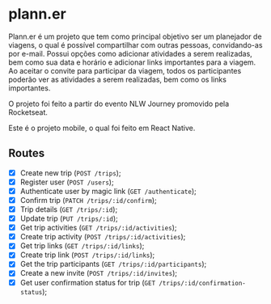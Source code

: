 # plann.er
Plann.er é um projeto que tem como principal objetivo ser um planejador de viagens, o qual é possível compartilhar com outras pessoas, convidando-as por e-mail. Possui opções como adicionar atividades a serem realizadas, bem como sua data e horário e adicionar links importantes para a viagem. Ao aceitar o convite para participar da viagem, todos os participantes poderão ver as atividades a serem realizadas, bem como os links importantes.

O projeto foi feito a partir do evento NLW Journey promovido pela Rocketseat.

Este é o projeto mobile, o qual foi feito em React Native.

## Routes

- [x] Create new trip (`POST /trips`);
- [x] Register user (`POST /users`);
- [x] Authenticate user by magic link (`GET /authenticate`);
- [x] Confirm trip (`PATCH /trips/:id/confirm`);
- [x] Trip details (`GET /trips/:id`);
- [x] Update trip (`PUT /trips/:id`);
- [x] Get trip activities (`GET /trips/:id/activities`);
- [x] Create trip activity (`POST /trips/:id/activities`);
- [x] Get trip links (`GET /trips/:id/links`);
- [x] Create trip link (`POST /trips/:id/links`);
- [x] Get the trip participants (`GET /trips/:id/participants`);
- [x] Create a new invite (`POST /trips/:id/invites`);
- [x] Get user confirmation status for trip (`GET /trips/:id/confirmation-status`);
